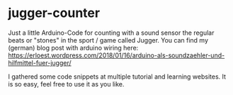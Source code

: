 # jugger-counter

Just a little Arduino-Code for counting with a sound sensor the regular beats or "stones" in the sport / game called Jugger.
You can find my (german) blog post with arduino wiring here:
https://erloest.wordpress.com/2018/01/16/arduino-als-soundzaehler-und-hilfmittel-fuer-jugger/

I gathered some code snippets at multiple tutorial and learning websites. It is so easy, feel free to use it as you like.
